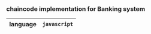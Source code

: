 ### chaincode implementation for Banking system

| language | `javascript` |
| -------- | ---------- |
